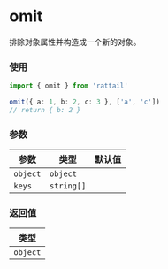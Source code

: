 # omit

排除对象属性并构造成一个新的对象。

### 使用

```ts
import { omit } from 'rattail'

omit({ a: 1, b: 2, c: 3 }, ['a', 'c'])
// return { b: 2 }
```

### 参数

| 参数     | 类型       | 默认值 |
| -------- | ---------- | ------ |
| `object` | `object`   |        |
| `keys`   | `string[]` |        |

### 返回值

| 类型     |
| -------- |
| `object` |
